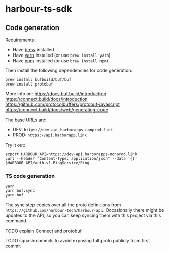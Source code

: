 # harbour-ts-sdk

## Code generation

Requirements:

- Have [brew](https://brew.sh/) installed
- Have [yarn](https://yarnpkg.com/) installed (or use `brew install yarn`)
- Have [npm](https://www.npmjs.com/) installed (or use `brew install npm`)

Then install the following dependencies for code generation:
```shell
brew install bufbuild/buf/buf
brew install protobuf
```

More info on:
https://docs.buf.build/introduction
https://connect.build/docs/introduction
https://github.com/protocolbuffers/protobuf-javascript
https://connect.build/docs/web/generating-code

The base URLs are:
- DEV: `https://dev-api.harborapps-nonprod.link`
- PROD: `https://api.harborapp.link`

Try it out:
```shell
export HARBOUR_API=https://dev-api.harborapps-nonprod.link
curl --header "Content-Type: application/json" --data '{}' $HARBOUR_API/auth.v1.PingService/Ping
```

### TS code generation

```
yarn
yarn buf:sync
yarn buf
```

The sync step copies over all the proto definitions from `https://github.com/harbour-tech/harbour-api`.
Occasionally there might be updates to the API, so you can keep syncing them with this project via this command.

TODO explain Connect and protobuf

TODO squash commits to avoid exposing full proto publicly from first commit